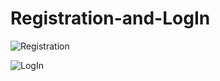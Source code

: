 # Registration-and-LogIn
![Registration](https://user-images.githubusercontent.com/88964904/204042660-6cd95456-5a6d-4183-b649-e1db4e223499.png)

![LogIn](https://user-images.githubusercontent.com/88964904/204042677-c2bd854e-0b89-430c-a829-6c4068938285.png)
